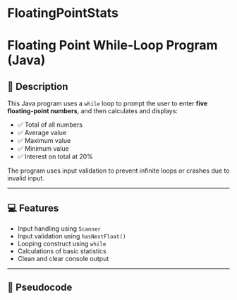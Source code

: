 # FloatingPointStats
# Floating Point While-Loop Program (Java)

## 🧾 Description

This Java program uses a `while` loop to prompt the user to enter **five floating-point numbers**, and then calculates and displays:

- ✅ Total of all numbers
- ✅ Average value
- ✅ Maximum value
- ✅ Minimum value
- ✅ Interest on total at 20%

The program uses input validation to prevent infinite loops or crashes due to invalid input.

---

## 💻 Features

- Input handling using `Scanner`
- Input validation using `hasNextFloat()`
- Looping construct using `while`
- Calculations of basic statistics
- Clean and clear console output

---

## 📜 Pseudocode

